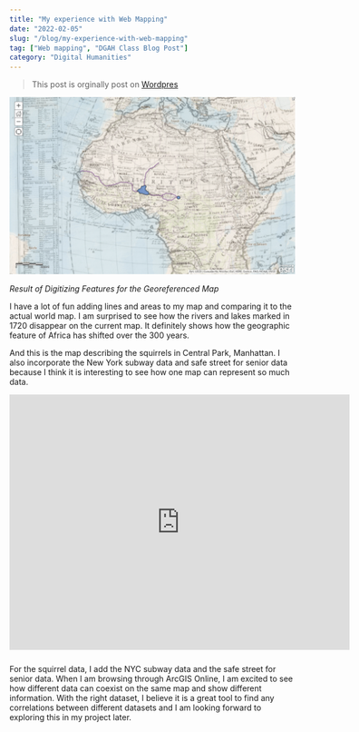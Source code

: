 ```yaml
---
title: "My experience with Web Mapping"
date: "2022-02-05"
slug: "/blog/my-experience-with-web-mapping"
tag: ["Web mapping", "DGAH Class Blog Post"]
category: "Digital Humanities"
---
```


<blockquote class = "origin"> <p>This post is orginally post on <a href="https://hh2022.amason.sites.carleton.edu/week-5-3d/my-experience-with-web-mapping/">Wordpres</a></p></blockquote>

![Result of Digitizing Features for the Georeferenced Map](./my-experience-with-web-mapping.png)

<p class="figure-caption"><em>Result of Digitizing Features for the Georeferenced Map</em></p>

I have a lot of fun adding lines and areas to my map and comparing it to the actual world map. I am surprised to see how the rivers and lakes marked in 1720 disappear on the current map. It definitely shows how the geographic feature of Africa has shifted over the 300 years.

And this is the map describing the squirrels in Central Park, Manhattan. I also incorporate the New York subway data and safe street for senior data because I think it is interesting to see how one map can represent so much data.

<iframe src="https://carleton.maps.arcgis.com/apps/instant/imageryviewer/index.html?appid=1adc6a64379a4459a8319707f77ee036" width="600" height="450" frameborder="0" style="border:0; margin-bottom: 0.5rem;" allowfullscreen="">Square Data.</iframe>

For the squirrel data, I add the NYC subway data and the safe street for senior data. When I am browsing through ArcGIS Online, I am excited to see how different data can coexist on the same map and show different information. With the right dataset, I believe it is a great tool to find any correlations between different datasets and I am looking forward to exploring this in my project later.
